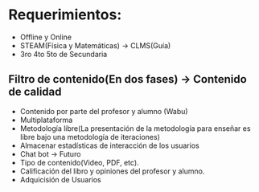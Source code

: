 # Requerimientos:

- Offline y Online
- STEAM(Física y Matemáticas) → CLMS(Guía)
- 3ro 4to 5to de Secundaria
## Filtro de contenido(En dos fases) → Contenido de calidad 
- Contenido por parte del profesor y alumno (Wabu)
- Multiplataforma
- Metodología libre(La presentación de la metodología para enseñar es libre bajo una metodología de iteraciones)
- Almacenar estadísticas de interacción de los usuarios
- Chat bot → Futuro
- Tipo de contenido(Video, PDF, etc).
- Calificación del libro y opiniones del profesor y alumno.
- Adquicisión de Usuarios
